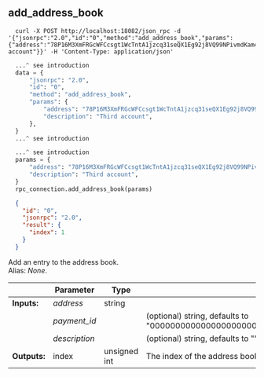 ## **add_address_book**

```shell
  curl -X POST http://localhost:18082/json_rpc -d '{"jsonrpc":"2.0","id":"0","method":"add_address_book","params":{"address":"78P16M3XmFRGcWFCcsgt1WcTntA1jzcq31seQX1Eg92j8VQ99NPivmdKam4J5CKNAD7KuNWcq5xUPgoWczChzdba5WLwQ4j","description":"Third account"}}' -H 'Content-Type: application/json'
```
```python
  ...^ see introduction
  data = {
      "jsonrpc": "2.0",
      "id": "0",
      "method": "add_address_book",
      "params": {
          "address": "78P16M3XmFRGcWFCcsgt1WcTntA1jzcq31seQX1Eg92j8VQ99NPivmdKam4J5CKNAD7KuNWcq5xUPgoWczChzdba5WLwQ4j",
          "description": "Third account",
      },
  }
  ...^ see introduction
```
```py
  ...^ see introduction
  params = {
      "address": "78P16M3XmFRGcWFCcsgt1WcTntA1jzcq31seQX1Eg92j8VQ99NPivmdKam4J5CKNAD7KuNWcq5xUPgoWczChzdba5WLwQ4j",
      "description": "Third account",
  }
  rpc_connection.add_address_book(params)
```
```json
  {
    "id": "0",
    "jsonrpc": "2.0",
    "result": {
      "index": 1
    }
  }
```
Add an entry to the address book.  
Alias: *None*.  

|             | Parameter     | Type         | Description
| ---         | ---           | ---          | ---
|**Inputs:**  | *address*     | string       |
|             | *payment_id*  |              | (optional) string, defaults to "0000000000000000000000000000000000000000000000000000000000000000";
|             | *description* |              | (optional) string, defaults to "";
|**Outputs:** | index         | unsigned int | The index of the address book entry.
